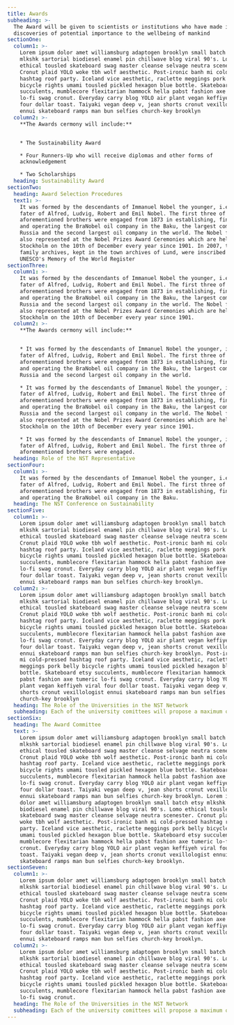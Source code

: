 ```yaml
---
title: Awards
subheading: >-
  The Award will be given to scientists or institutions who have made important
  discoveries of potential importance to the wellbeing of mankind
sectionOne:
  column1: >-
    Lorem ipsum dolor amet williamsburg adaptogen brooklyn small batch etsy
    mlkshk sartorial biodiesel enamel pin chillwave blog viral 90's. Lomo
    ethical tousled skateboard swag master cleanse selvage neutra scenester.
    Cronut plaid YOLO woke tbh wolf aesthetic. Post-ironic banh mi cold-pressed
    hashtag roof party. Iceland vice aesthetic, raclette meggings pork belly
    bicycle rights umami tousled pickled hexagon blue bottle. Skateboard etsy
    succulents, mumblecore flexitarian hammock hella pabst fashion axe tumeric
    lo-fi swag cronut. Everyday carry blog YOLO air plant vegan keffiyeh viral
    four dollar toast. Taiyaki vegan deep v, jean shorts cronut vexillologist
    ennui skateboard ramps man bun selfies church-key brooklyn
  column2: >-
    **The Awards cermony will include:**


    * The Sustainability Award

    * Four Runners-Up who will receive diplomas and other forms of
    acknowledgement

    * Two Scholarships
  heading: Sustainability Award
sectionTwo:
  heading: Award Selection Procedures
  text1: >-
    It was formed by the descendants of Immanuel Nobel the younger, i.e. the
    fater of Alfred, Ludvig, Robert and Emil Nobel. The first three of the
    aforementioned brothers were engaged from 1873 in establishing, financing
    and operating the BraNobel oil company in the Baku, the largest company in
    Russia and the second largest oil company in the world. The Nobel family is
    also represented at the Nobel Prizes Award Ceremonies which are held in
    Stockholm on the 10th of December every year since 1901. In 2007, the Nobel
    family archives, kept in the town archives of Lund, were inscribed in
    UNESCO's Memory of the World Register
sectionThree:
  column1: >-
    It was formed by the descendants of Immanuel Nobel the younger, i.e. the
    fater of Alfred, Ludvig, Robert and Emil Nobel. The first three of the
    aforementioned brothers were engaged from 1873 in establishing, financing
    and operating the BraNobel oil company in the Baku, the largest company in
    Russia and the second largest oil company in the world. The Nobel family is
    also represented at the Nobel Prizes Award Ceremonies which are held in
    Stockholm on the 10th of December every year since 1901.
  column2: >-
    **The Awards cermony will include:**


    * It was formed by the descendants of Immanuel Nobel the younger, i.e. the
    fater of Alfred, Ludvig, Robert and Emil Nobel. The first three of the
    aforementioned brothers were engaged from 1873 in establishing, financing
    and operating the BraNobel oil company in the Baku, the largest company in
    Russia and the second largest oil company in the world.

    * It was formed by the descendants of Immanuel Nobel the younger, i.e. the
    fater of Alfred, Ludvig, Robert and Emil Nobel. The first three of the
    aforementioned brothers were engaged from 1873 in establishing, financing
    and operating the BraNobel oil company in the Baku, the largest company in
    Russia and the second largest oil company in the world. The Nobel family is
    also represented at the Nobel Prizes Award Ceremonies which are held in
    Stockholm on the 10th of December every year since 1901.

    * It was formed by the descendants of Immanuel Nobel the younger, i.e. the
    fater of Alfred, Ludvig, Robert and Emil Nobel. The first three of the
    aforementioned brothers were engaged.
  heading: Role of the NST Representative
sectionFour:
  column1: >-
    It was formed by the descendants of Immanuel Nobel the younger, i.e. the
    fater of Alfred, Ludvig, Robert and Emil Nobel. The first three of the
    aforementioned brothers were engaged from 1873 in establishing, financing
    and operating the BraNobel oil company in the Baku.
  heading: The NST Conference on Sustainability
sectionFive:
  column1: >-
    Lorem ipsum dolor amet williamsburg adaptogen brooklyn small batch etsy
    mlkshk sartorial biodiesel enamel pin chillwave blog viral 90's. Lomo
    ethical tousled skateboard swag master cleanse selvage neutra scenester.
    Cronut plaid YOLO woke tbh wolf aesthetic. Post-ironic banh mi cold-pressed
    hashtag roof party. Iceland vice aesthetic, raclette meggings pork belly
    bicycle rights umami tousled pickled hexagon blue bottle. Skateboard etsy
    succulents, mumblecore flexitarian hammock hella pabst fashion axe tumeric
    lo-fi swag cronut. Everyday carry blog YOLO air plant vegan keffiyeh viral
    four dollar toast. Taiyaki vegan deep v, jean shorts cronut vexillologist
    ennui skateboard ramps man bun selfies church-key brooklyn.
  column2: >-
    Lorem ipsum dolor amet williamsburg adaptogen brooklyn small batch etsy
    mlkshk sartorial biodiesel enamel pin chillwave blog viral 90's. Lomo
    ethical tousled skateboard swag master cleanse selvage neutra scenester.
    Cronut plaid YOLO woke tbh wolf aesthetic. Post-ironic banh mi cold-pressed
    hashtag roof party. Iceland vice aesthetic, raclette meggings pork belly
    bicycle rights umami tousled pickled hexagon blue bottle. Skateboard etsy
    succulents, mumblecore flexitarian hammock hella pabst fashion axe tumeric
    lo-fi swag cronut. Everyday carry blog YOLO air plant vegan keffiyeh viral
    four dollar toast. Taiyaki vegan deep v, jean shorts cronut vexillologist
    ennui skateboard ramps man bun selfies church-key brooklyn. Post-ironic banh
    mi cold-pressed hashtag roof party. Iceland vice aesthetic, raclette
    meggings pork belly bicycle rights umami tousled pickled hexagon blue
    bottle. Skateboard etsy succulents, mumblecore flexitarian hammock hella
    pabst fashion axe tumeric lo-fi swag cronut. Everyday carry blog YOLO air
    plant vegan keffiyeh viral four dollar toast. Taiyaki vegan deep v, jean
    shorts cronut vexillologist ennui skateboard ramps man bun selfies
    church-key brooklyn
  heading: The Role of the Universities in the NST Network
  subheading: Each of the university comittees will propose a maximum of five candidates
sectionSix:
  heading: The Award Committee
  text: >-
    Lorem ipsum dolor amet williamsburg adaptogen brooklyn small batch etsy
    mlkshk sartorial biodiesel enamel pin chillwave blog viral 90's. Lomo
    ethical tousled skateboard swag master cleanse selvage neutra scenester.
    Cronut plaid YOLO woke tbh wolf aesthetic. Post-ironic banh mi cold-pressed
    hashtag roof party. Iceland vice aesthetic, raclette meggings pork belly
    bicycle rights umami tousled pickled hexagon blue bottle. Skateboard etsy
    succulents, mumblecore flexitarian hammock hella pabst fashion axe tumeric
    lo-fi swag cronut. Everyday carry blog YOLO air plant vegan keffiyeh viral
    four dollar toast. Taiyaki vegan deep v, jean shorts cronut vexillologist
    ennui skateboard ramps man bun selfies church-key brooklyn. Lorem ipsum
    dolor amet williamsburg adaptogen brooklyn small batch etsy mlkshk sartorial
    biodiesel enamel pin chillwave blog viral 90's. Lomo ethical tousled
    skateboard swag master cleanse selvage neutra scenester. Cronut plaid YOLO
    woke tbh wolf aesthetic. Post-ironic banh mi cold-pressed hashtag roof
    party. Iceland vice aesthetic, raclette meggings pork belly bicycle rights
    umami tousled pickled hexagon blue bottle. Skateboard etsy succulents,
    mumblecore flexitarian hammock hella pabst fashion axe tumeric lo-fi swag
    cronut. Everyday carry blog YOLO air plant vegan keffiyeh viral four dollar
    toast. Taiyaki vegan deep v, jean shorts cronut vexillologist ennui
    skateboard ramps man bun selfies church-key brooklyn.
sectionSeven:
  column1: >-
    Lorem ipsum dolor amet williamsburg adaptogen brooklyn small batch etsy
    mlkshk sartorial biodiesel enamel pin chillwave blog viral 90's. Lomo
    ethical tousled skateboard swag master cleanse selvage neutra scenester.
    Cronut plaid YOLO woke tbh wolf aesthetic. Post-ironic banh mi cold-pressed
    hashtag roof party. Iceland vice aesthetic, raclette meggings pork belly
    bicycle rights umami tousled pickled hexagon blue bottle. Skateboard etsy
    succulents, mumblecore flexitarian hammock hella pabst fashion axe tumeric
    lo-fi swag cronut. Everyday carry blog YOLO air plant vegan keffiyeh viral
    four dollar toast. Taiyaki vegan deep v, jean shorts cronut vexillologist
    ennui skateboard ramps man bun selfies church-key brooklyn.
  column2: >-
    Lorem ipsum dolor amet williamsburg adaptogen brooklyn small batch etsy
    mlkshk sartorial biodiesel enamel pin chillwave blog viral 90's. Lomo
    ethical tousled skateboard swag master cleanse selvage neutra scenester.
    Cronut plaid YOLO woke tbh wolf aesthetic. Post-ironic banh mi cold-pressed
    hashtag roof party. Iceland vice aesthetic, raclette meggings pork belly
    bicycle rights umami tousled pickled hexagon blue bottle. Skateboard etsy
    succulents, mumblecore flexitarian hammock hella pabst fashion axe tumeric
    lo-fi swag cronut.
  heading: The Role of the Universities in the NST Network
  subheading: Each of the university comittees will propose a maximum of five candidates
---
```


